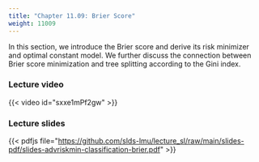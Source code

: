 ```yaml
---
title: "Chapter 11.09: Brier Score"
weight: 11009
---
```

In this section, we introduce the Brier score and derive its risk minimizer and optimal constant model. We further discuss the connection between Brier score minimization and tree splitting according to the Gini index. 

<!--more-->

### Lecture video

{{< video id="sxxe1mPf2gw" >}}

### Lecture slides

{{< pdfjs file="https://github.com/slds-lmu/lecture_sl/raw/main/slides-pdf/slides-advriskmin-classification-brier.pdf" >}}
